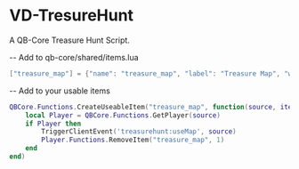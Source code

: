 # VD-TresureHunt
A QB-Core Treasure Hunt Script.

-- Add to qb-core/shared/items.lua
```lua
["treasure_map"] = {"name": "treasure_map", "label": "Treasure Map", "weight": 50, "type": "item", "image": "treasure_map.png", "unique": true, "useable": true, "shouldClose": true, "combinable": nil, "description": "An ancient map leading to hidden treasure."},
```

-- Add to your usable items
```lua
QBCore.Functions.CreateUseableItem("treasure_map", function(source, item)
    local Player = QBCore.Functions.GetPlayer(source)
    if Player then
        TriggerClientEvent('treasurehunt:useMap', source)
        Player.Functions.RemoveItem("treasure_map", 1)
    end
end)
```